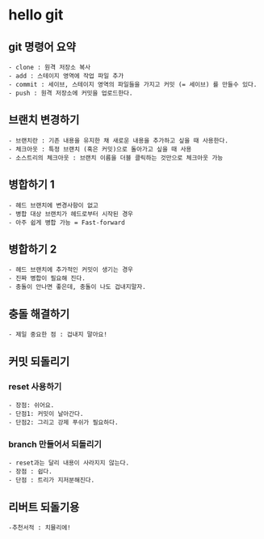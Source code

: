 # hello git

## git 명령어 요약

    - clone : 원격 저장소 복사
    - add : 스테이지 영역에 작업 파일 추가
    - commit : 세이브, 스테이지 영역의 파일들을 가지고 커밋 (= 세이브) 를 만들수 있다.
    - push : 원격 저장소에 커밋을 업로드한다.

## 브랜치 변경하기
    
    - 브랜치란 : 기존 내용을 유지한 채 새로운 내용을 추가하고 싶을 때 사용한다.
    - 체크아웃 : 특정 브랜치 (혹은 커밋)으로 돌아가고 싶을 때 사용
    - 소스트리의 체크아웃 : 브랜치 이름을 더블 클릭하는 것만으로 체크아웃 가능

## 병합하기 1

    - 헤드 브랜치에 변경사항이 없고
    - 병합 대상 브랜치가 헤드로부터 시작된 경우 
    - 아주 쉽게 병합 가능 = Fast-forward

## 병합하기 2
    
    - 헤드 브랜치에 추가적인 커밋이 생기는 경우
    - 진짜 병합이 필요해 진다.
    - 충돌이 안나면 좋은데, 충돌이 나도 겁내지말자.

## 충돌 해결하기

    - 제일 중요한 점 : 겁내지 말아요!

## 커밋 되돌리기

### reset 사용하기

    - 장점: 쉬어요.
    - 단점1: 커밋이 날아간다. 
    - 단점2: 그리고 강제 푸쉬가 필요하다.


### branch 만들어서 되돌리기

    - reset과는 달리 내용이 사라지지 않는다.
    - 장점 : 쉽다.
    - 단점 : 트리가 지저분해진다.

## 리버트 되돌기용

    -추천서적 : 치믈리에!
